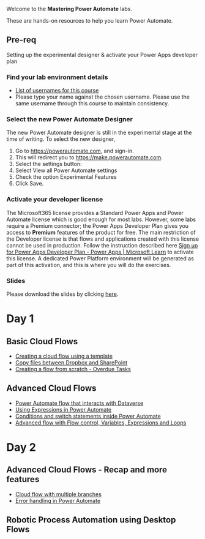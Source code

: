 
Welcome to the __Mastering Power Automate__ labs.

These are hands-on resources to help you learn Power Automate.

## Pre-req

Setting up the experimental designer & activate your Power Apps developer plan

### Find your lab environment details
- [List of usernames for this course](https://edumscloud-my.sharepoint.com/:x:/g/personal/siddharthdwn_edumscloud_onmicrosoft_com/ETGAI96lJSJJvabhN1Ni6ioBrteRjWJ-TVz3JCqhLJ0MXg?e=uOBXt8)
- Please type your name against the chosen username. Please use the same username through this course to maintain consistency.

### Select the new Power Automate Designer
The new Power Automate designer is still in the experimental stage at the time of writing. To select the new designer,
1. Go to https://powerautomate.com, and sign-in.
2. This will redirect you to https://make.powerautomate.com.
3. Select the settings button:
4. Select View all Power Automate settings
5. Check the option Experimental Features
6. Click Save.

### Activate your developer license
The Microsoft365 license provides a Standard Power Apps and Power Automate license which is good enough for most labs. However, some labs require a Premium connector; the Power Apps Developer Plan gives you access to __Premium__ features of the product for free. The main restriction of the Developer license is that flows and applications created with this license cannot be used in production.
Follow the instruction described here [Sign up for Power Apps Developer Plan - Power Apps | Microsoft Learn](https://learn.microsoft.com/en-us/power-platform/developer/plan) to activate this license.
A dedicated Power Platform environment will be generated as part of this activation, and this is where you will do the exercises.

### Slides
Please download the slides by clicking [here](https://edumscloud-my.sharepoint.com/:f:/g/personal/siddharthdwn_edumscloud_onmicrosoft_com/EmS4x2D1Vp1Mlqmo-WKIg_YBOE-Wfq2IoFJnDaI2Tel94w?e=5GrMuj).


# Day 1

## Basic Cloud Flows

- [Creating a cloud flow using a template](labs/cloudflows/basic/templateflow/README.md)
- [Copy files between Dropbox and SharePoint](labs/cloudflows/basic/copyflow/README.md)
- [Creating a flow from scratch - Overdue Tasks](labs/cloudflows/basic/flowfromscratch/README.md)

## Advanced Cloud Flows
- [Power Automate flow that interacts with Dataverse](labs/cloudflows/advanced/dataverseflow/README.md)
- [Using Expressions in Power Automate](labs/cloudflows/advanced/expressions/README.md)
- [Conditions and switch statements inside Power Automate](labs/cloudflows/advanced/controlflow/README.md)
- [Advanced flow with Flow control, Variables, Expressions and Loops](labs/cloudflows/advanced/advflow/README.md)

# Day 2

## Advanced Cloud Flows - Recap and more features
- [Cloud flow with multiple branches](labs/cloudflows/advanced/branches/README.md)
- [Error handling in Power Automate](labs/cloudflows/advanced/errorhandling/README.md)

## Robotic Process Automation using Desktop Flows
